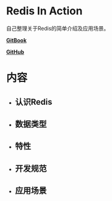 # Redis In Action

自己整理关于Redis的简单介绍及应用场景。

[**GitBook**](https://84hero.gitbooks.io/redis_in_action/)

[**GitHub**](https://github.com/84hero/redis_in_action)

# 内容

* ## 认识Redis

* ## **数据类型**
* ## 特性
* ## 开发规范
* ## 应用场景



